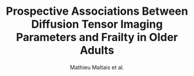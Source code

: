---
cat: gaia
subcat: platform
bestof: false
author: Mathieu Maltais et al.
title: Prospective Associations Between Diffusion Tensor Imaging Parameters and Frailty in Older Adults
journal: Journal of the American Geriatrics Society
year: 2020
type: article
url: https -//onlinelibrary.wiley.com/doi/abs/10.1111/jgs.16343
doi: 10.1111/jgs.16343
---
